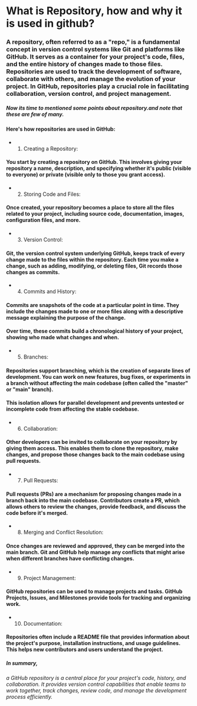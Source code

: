 # What is Repository, how and why it is used in github?

### A repository, often referred to as a "repo," is a fundamental concept in version control systems like Git and platforms like GitHub. It serves as a container for your project's code, files, and the entire history of changes made to those files. Repositories are used to track the development of software, collaborate with others, and manage the evolution of your project. In GitHub, repositories play a crucial role in facilitating collaboration, version control, and project management.

##### Now its time to mentioned some points about repository.and note that these are few of many.
#### Here's how repositories are used in GitHub:

*  1.  Creating a Repository:
####        You start by creating a repository on GitHub. This involves giving your repository a name, description, and specifying whether it's public (visible to everyone) or private (visible only to those you grant access).

*  2.  Storing Code and Files:
####        Once created, your repository becomes a place to store all the files related to your project, including source code, documentation, images, configuration files, and more.

*  3.  Version Control:
####        Git, the version control system underlying GitHub, keeps track of every change made to the files within the repository. Each time you make a change, such as adding, modifying, or deleting files, Git records those changes as commits.

*  4.  Commits and History:
####        Commits are snapshots of the code at a particular point in time. They include the changes made to one or more files along with a descriptive message explaining the purpose of the change.
####        Over time, these commits build a chronological history of your project, showing who made what changes and when.

*  5.  Branches:
####        Repositories support branching, which is the creation of separate lines of development. You can work on new features, bug fixes, or experiments in a branch without affecting the main codebase (often called the "master" or "main" branch).
####        This isolation allows for parallel development and prevents untested or incomplete code from affecting the stable codebase.

*  6.  Collaboration:
####        Other developers can be invited to collaborate on your repository by giving them access. This enables them to clone the repository, make changes, and propose those changes back to the main codebase using pull requests.

*  7.  Pull Requests:
####      Pull requests (PRs) are a mechanism for proposing changes made in a branch back into the main codebase. Contributors create a PR, which allows others to review the changes, provide feedback, and discuss the code before it's merged.

*  8. Merging and Conflict Resolution:
####     Once changes are reviewed and approved, they can be merged into the main branch. Git and GitHub help manage any conflicts that might arise when different branches have conflicting changes.

*  9. Project Management:
####   GitHub repositories can be used to manage projects and tasks. GitHub Projects, Issues, and Milestones provide tools for tracking and organizing work.

*  10. Documentation:
####        Repositories often include a README file that provides information about the project's purpose, installation instructions, and usage guidelines. This helps new contributors and users understand the project.

##### In summary, 
###### a GitHub repository is a central place for your project's code, history, and collaboration. It provides version control capabilities that enable teams to work together, track changes, review code, and manage the development process efficiently.
